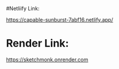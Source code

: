 #Netliify Link:

https://capable-sunburst-7abf16.netlify.app/

# Render Link:

https://sketchmonk.onrender.com
